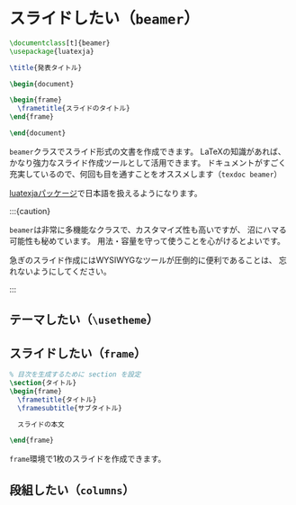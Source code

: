 # スライドしたい（`beamer`）

```latex
\documentclass[t]{beamer}
\usepackage{luatexja}

\title{発表タイトル}

\begin{document}

\begin{frame}
  \frametitle{スライドのタイトル}
\end{frame}

\end{document}
```

`beamer`クラスでスライド形式の文書を作成できます。
LaTeXの知識があれば、かなり強力なスライド作成ツールとして活用できます。
ドキュメントがすごく充実しているので、何回も目を通すことをオススメします（`texdoc beamer`）

[luatexjaパッケージ](./latex-luatexja.md)で日本語を扱えるようになります。

:::{caution}

`beamer`は非常に多機能なクラスで、カスタマイズ性も高いですが、
沼にハマる可能性も秘めています。
用法・容量を守って使うことを心がけるとよいです。

急ぎのスライド作成にはWYSIWYGなツールが圧倒的に便利であることは、
忘れないようにしてください。

:::

## テーマしたい（`\usetheme`）

## スライドしたい（`frame`）

```latex
% 目次を生成するために section を設定
\section{タイトル}
\begin{frame}
  \frametitle{タイトル}
  \framesubtitle{サブタイトル}

  スライドの本文

\end{frame}
```

`frame`環境で1枚のスライドを作成できます。

## 段組したい（`columns`）
